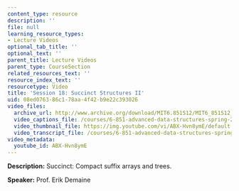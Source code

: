 ```yaml
---
content_type: resource
description: ''
file: null
learning_resource_types:
- Lecture Videos
optional_tab_title: ''
optional_text: ''
parent_title: Lecture Videos
parent_type: CourseSection
related_resources_text: ''
resource_index_text: ''
resourcetype: Video
title: 'Session 18: Succinct Structures II'
uid: 08ed0763-86c1-78aa-4f42-b9e22c393026
video_files:
  archive_url: http://www.archive.org/download/MIT6.851S12/MIT6_851S12_lec18_300k.mp4
  video_captions_file: /courses/6-851-advanced-data-structures-spring-2012/9c18b7f6d1405f4b90828f0811c62ec7_ABX-Hvn8ymE.vtt
  video_thumbnail_file: https://img.youtube.com/vi/ABX-Hvn8ymE/default.jpg
  video_transcript_file: /courses/6-851-advanced-data-structures-spring-2012/cf225dffc85272835a73d436d6db813b_ABX-Hvn8ymE.pdf
video_metadata:
  youtube_id: ABX-Hvn8ymE
---
```


**Description:** Succinct: Compact suffix arrays and trees.

**Speaker:** Prof. Erik Demaine